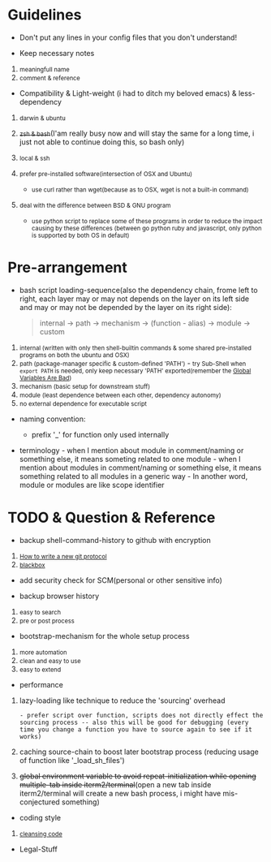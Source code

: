 # Guidelines
+ Don't put any lines in your config files that you don't understand!

+ Keep necessary notes
 1. <small>meaningfull name</small>
 2. <small>comment & reference</small>

+ Compatibility & Light-weight (i had to ditch my beloved emacs) & less-dependency
 1. <small>darwin & ubuntu</small>
 2. <s><small>zsh & bash</small></s>(I'am really busy now and will stay the same for a long time, i just not able to continue doing this, so bash only)
 3. <small>local & ssh</small>
 4. <small>prefer pre-installed software(intersection of OSX and Ubuntu)</small>

    - <small>use curl rather than wget(because as to OSX, wget is not a built-in command)</small>

 5. <small>deal with the difference between BSD & GNU program</small>

    - <small>use python script to replace some of these programs in order to reduce the impact causing by these differences (between go python ruby and javascript, only python is supported by both OS in default)</small>

# Pre-arrangement
+ bash script loading-sequence(also the dependency chain, frome left to right, each layer may or may not depends on the layer on its left side and may or may not be depended by the layer on its right side):

	> internal -> path -> mechanism -> (function - alias) -> module -> custom

 1. <small>internal (written with only then shell-builtin commands & some shared pre-installed programs on both the ubuntu and OSX)</small>
 2. <small>path (package-manager specific & custom-defined 'PATH')</small>
    	- <small>try Sub-Shell when ```export PATH``` is needed, only keep necessary 'PATH' exported(remember the [Global Variables Are Bad](http://c2.com/cgi/wiki?GlobalVariablesAreBad))</small>
 3. <small>mechanism (basic setup for downstream stuff)</small>
 4. <small>module (least dependence between each other, dependency autonomy)</small>
 5. <small>no external dependence for executable script</small>

+ naming convention:
 	- prefix '\_' for function only used internally

+ terminology
        - when I mention about module in comment/naming or something else, it means someting related to one module
        - when I mention about modules in comment/naming or something else, it means something related to all modules in a generic way
        - In another word, module or modules are like scope identifier

# TODO & Question & Reference
+ backup shell-command-history to github with encryption
 1. <small>[How to write a new git protocol](https://rovaughn.github.io/2015-2-9.html)</small>
 2. <small>[blackbox](https://github.com/StackExchange/blackbox)</small>

+ add security check for SCM(personal or other sensitive info)

+ backup browser history
 1. <small>easy to search</small>
 2. <small>pre or post process</small>

+ bootstrap-mechanism for the whole setup process
 1. <small>more automation</small>
 2. <small>clean and easy to use</small>
 3. <small>easy to extend</small>

+ performance
 1. lazy-loading like technique to reduce the 'sourcing' overhead

  		- prefer script over function, scripts does not directly effect the sourcing process -- also this will be good for debugging (every time you change a function you have to source again to see if it works)

 2. caching source-chain to boost later bootstrap process (reducing usage of function like '_load_sh_files')
 3. <s>global environment variable to avoid repeat-initialization while opening multiple-tab inside iterm2/terminal</s>(open a new tab inside iterm2/terminal will create a new bash process, i might have mis-conjectured something)

+ coding style
 1. <small>[cleansing code](http://bencane.com/2014/06/06/8-tips-for-creating-better-bash-scripts/)</small>

+ Legal-Stuff
